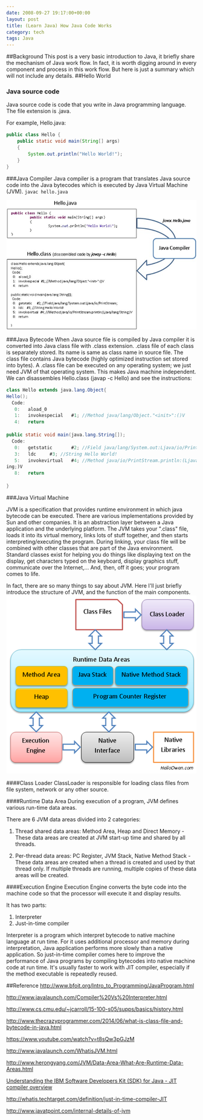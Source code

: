 ```yaml
---
date: 2008-09-27 19:17:00+00:00
layout: post
title: (Learn Java) How Java Code Works
category: tech
tags: Java
---
```

##Background
This post is a very basic introduction to Java, it briefly share the mechanism of Java work flow. In fact, it is worth digging around in every component and process in this work flow. But here is just a summary which will not include any details.
##Hello World
### Java source code
Java source code is code that you write in Java programming language. The file extension is .java.

For example, Hello.java:

```java
public class Hello {
	public static void main(String[] args)
	{
		System.out.println("Hello World!");
	}
}
```

###Java Compiler
Java compiler is a program that translates Java source code into the Java bytecodes which is executed by Java Virtual Machine (JVM). `javac hello.java`

![indexed](/images/java/compiler.jpg)  

###Java Bytecode
When Java source file is compiled by Java compiler it is converted into Java class file with .class extension. .class file of each class is separately stored. Its name is same as class name in source file. The class file contains Java bytecode (highly optimized instruction set stored into bytes). A .class file can be executed on any operating system; we just need JVM of that operating system. This makes Java machine independent. We can disassembles Hello.class (javap -c Hello) and see the instructions:

```java
class Hello extends java.lang.Object{
Hello();
  Code:
   0:   aload_0
   1:   invokespecial   #1; //Method java/lang/Object."<init>":()V
   4:   return

public static void main(java.lang.String[]);
  Code:
   0:   getstatic       #2; //Field java/lang/System.out:Ljava/io/PrintStream;
   3:   ldc     #3; //String Hello World!
   5:   invokevirtual   #4; //Method java/io/PrintStream.println:(Ljava/lang/Str
ing;)V
   8:   return

}
```

###Java Virtual Machine

JVM is a specification that provides runtime environment in which java bytecode can be executed. There are various implementations provided by Sun and other companies. It is an abstraction layer between a Java application and the underlying platform. The JVM takes your ".class" file, loads it into its virtual memory, links lots of stuff together, and then starts interpreting/executing the program. During linking, your class file will be combined with other classes that are part of the Java environment. Standard classes exist for helping you do things like displaying text on the display, get characters typed on the keyboard, display graphics stuff, communicate over the Internet,...  And, then, off it goes; your program comes to life.

In fact, there are so many things to say about JVM. Here I'll just briefly introduce the structure of JVM, and the function of the main components.
![indexed](/images/java/JVM_Arc.png)

####Class Loader
ClassLoader is responsible for loading class files from file system, network or any other source.

####Runtime Data Area
During execution of a program, JVM defines various run-time data areas.

There are 6 JVM data areas divided into 2 categories:

1. Thread shared data areas: Method Area, Heap and Direct Memory - These data areas are created at JVM start-up time and shared by all threads.

2. Per-thread data areas: PC Register, JVM Stack, Native Method Stack - These data areas are created when a thread is created and used by that thread only. If multiple threads are running, multiple copies of these data areas will be created.

####Execution Engine
Execution Engine converts the byte code into the machine code so that the processor will execute it and display results.

It has two parts:
1. Interpreter
2. Just-in-time compiler

Interpreter is a program which interpret bytecode to native machine language at run time. For it uses additional processor and memory during interpretation, Java application performs more slowly than a native application. So just-in-time compiler comes here to improve the performance of Java programs by compiling bytecodes into native machine code at run time. It's usually faster to work with JIT compiler, especially if the method executable is repeatedly reused. 

##Reference
http://www.bfoit.org/Intro_to_Programming/JavaProgram.html

http://www.javalaunch.com/Compiler%20Vs%20Interpreter.html

http://www.cs.cmu.edu/~jcarroll/15-100-s05/supps/basics/history.html

http://www.thecrazyprogrammer.com/2014/06/what-is-class-file-and-bytecode-in-java.html

https://www.youtube.com/watch?v=t8sQw3pGJzM

http://www.javalaunch.com/WhatisJVM.html

http://www.herongyang.com/JVM/Data-Area-What-Are-Runtime-Data-Areas.html

[Understanding the IBM Software Developers Kit (SDK) for Java - JIT compiler overview](http://www-01.ibm.com/support/knowledgecenter/SSYKE2_7.0.0/com.ibm.java.aix.70.doc/diag/understanding/jit_overview.html)

http://whatis.techtarget.com/definition/just-in-time-compiler-JIT

http://www.javatpoint.com/internal-details-of-jvm